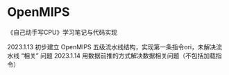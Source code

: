 # OpenMIPS
《自己动手写CPU》学习笔记与代码实现 

2023.1.13 初步建立 OpenMIPS 五级流水线结构，实现第一条指令ori，未解决流水线 “相关” 问题
2023.1.14 用数据前推的方式解决数据相关问题（不包括加载指令）
